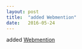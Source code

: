 ```yaml
---
layout: post
title:  "added Webmention"
date:   2016-05-24
---
```


added <a href="http://www.w3.org/TR/webmention/">Webmention</a>

